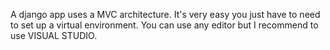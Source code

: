 A django app uses a MVC architecture. It's very easy you just have to need to set up a virtual environment. 
You can use any editor but I recommend to use VISUAL STUDIO. 
